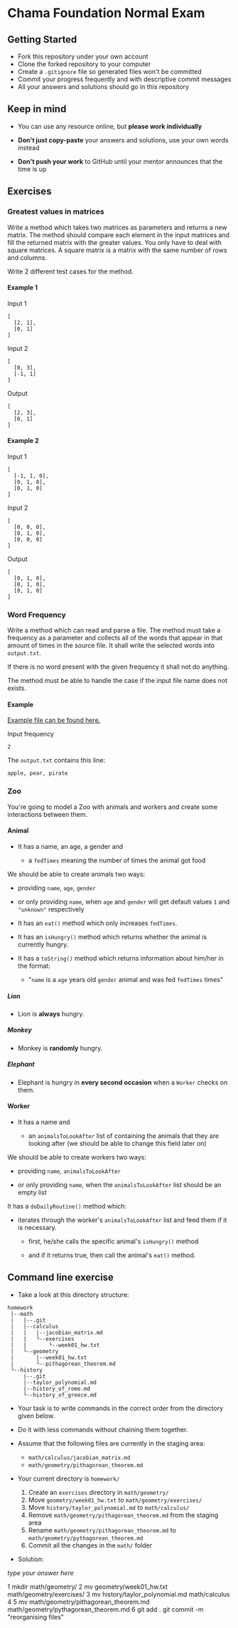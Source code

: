 # Chama Foundation Normal Exam

## Getting Started

- Fork this repository under your own account
- Clone the forked repository to your computer
- Create a `.gitignore` file so generated files won't be committed
- Commit your progress frequently and with descriptive commit messages
- All your answers and solutions should go in this repository

## Keep in mind

- You can use any resource online, but **please work individually**

- **Don't just copy-paste** your answers and solutions,
  use your own words instead

- **Don't push your work** to GitHub until
  your mentor announces that the time is up

## Exercises

### Greatest values in matrices

Write a method which takes two matrices as parameters and returns a new matrix.
The method should compare each element in the input matrices and fill the
returned matrix with the greater values.
You only have to deal with square matrices. 
A square matrix is a matrix with the same number of rows and columns.

Write 2 different test cases for the method.

#### Example 1

Input 1

```text
[
  [2, 1],
  [0, 1]
]
```

Input 2

```text
[
  [0, 3],
  [-1, 1]
]
```

Output

```text
[
  [2, 3],
  [0, 1]
]
```

#### Example 2

Input 1

```text
[
  [-1, 1, 0],
  [0, 1, 0],
  [0, 1, 0]
]
```

Input 2

```text
[
  [0, 0, 0],
  [0, 1, 0],
  [0, 0, 0]
]
```

Output

```text
[
  [0, 1, 0],
  [0, 1, 0],
  [0, 1, 0]
]
```

### Word Frequency

Write a method which can read and parse a file. 
The method must take a frequency as a parameter 
and collects all of the words that appear in
that amount of times in the source file. 
It shall write the selected words into `output.txt`.

If there is no word present with the given frequency
it shall not do anything.

The method must be able to handle the case
if the input file name does not exists.

#### Example

[Example file can be found here.](input.txt)

Input frequency

```text
2
```

The `output.txt` contains this line:

```text
apple, pear, pirate
```

### Zoo

You're going to model a Zoo with animals and workers
and create some interactions between them. 

#### Animal

- It has a name, an age, a gender and

  - a `fedTimes` meaning the number of times the animal got food

We should be able to create animals two ways:

- providing `name`, `age`, `gender` 

- or only providing `name`, when `age` and `gender` will get
  default values `1` and `"unknown"` respectively

- It has an `eat()` method which only increases `fedTimes`.

- It has an `isHungry()` method which returns whether the animal is
  currently hungry.

- It has a `toString()` method which returns information
  about him/her in the format: 

  - "`name` is a `age` years old `gender` animal and was fed `fedTimes` times"

##### Lion

- Lion is **always** hungry.

##### Monkey

- Monkey is **randomly** hungry.

##### Elephant

- Elephant is hungry in **every second occasion**
  when a `Worker` checks on them.

#### Worker

- It has a name and

  - an `animalsToLookAfter` list of containing the animals that they are looking
    after (we should be able to change this field later on)

We should be able to create workers two ways:

- providing `name`, `animalsToLookAfter`

- or only providing `name`, when the `animalsToLookAfter` list
  should be an empty list

It has a `doDailyRoutine()` method which: 

- iterates through the worker's `animalsToLookAfter` list
  and feed them if it is necessary. 

  - first, he/she calls the specific animal's `isHungry()` method

  - and if it returns true, then call the animal's `eat()` method.

## Command line exercise

- Take a look at this directory structure:

```text
homework
 |--math
 |   |--.git
 |   |--calculus
 |   |   |--jacobian_matrix.md
 |   |   └--exercises
 |   |       └--week01_hw.txt
 |   └--geometry
 |       |--week01_hw.txt
 |       └--pithagorean_theorem.md
 └--history
     |--.git
     |--taylor_polynomial.md
     |--history_of_rome.md
     └--history_of_greece.md
```

- Your task is to write commands in the correct order from the directory given below.
- Do it with less commands without chaining them together.
- Assume that the following files are currently in the staging area:
  - `math/calculus/jacobian_matrix.md`
  - `math/geometry/pithagorean_theorem.md`
- Your current directory is `homework/`
  1. Create an `exercises` directory in `math/geometry/`
  1. Move `geometry/week01_hw.txt` to `math/geometry/exercises/`
  1. Move `history/taylor_polynomial.md` to `math/calculus/`
  1. Remove `math/geometry/pithagorean_theorem.md` from the staging area
  1. Rename `math/geometry/pithagorean_theorem.md` to `math/geometry/pythagorean_theorem.md`
  1. Commit all the changes in the `math/` folder

- Solution:

*type your answer here*

1 mkdir math/geometry/
2 mv geometry/week01_hw.txt math/geometry/exercises/
3 mv history/taylor_polynomial.md math/calculus
4
5 mv math/geometry/pithagorean_theorem.md math/geometry/pythagorean_theorem.md
6 git add .
git commit -m "reorganising files"